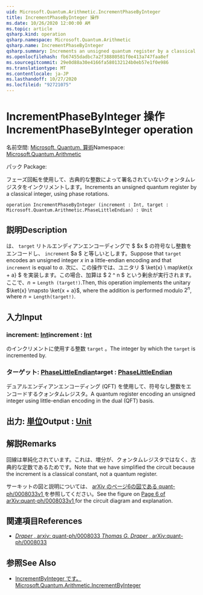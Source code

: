 ```yaml
---
uid: Microsoft.Quantum.Arithmetic.IncrementPhaseByInteger
title: IncrementPhaseByInteger 操作
ms.date: 10/26/2020 12:00:00 AM
ms.topic: article
qsharp.kind: operation
qsharp.namespace: Microsoft.Quantum.Arithmetic
qsharp.name: IncrementPhaseByInteger
qsharp.summary: Increments an unsigned quantum register by a classical integer, using phase rotations.
ms.openlocfilehash: fb67455dadbc7a2f38880581f0e413a747faa8ef
ms.sourcegitcommit: 29e0d88a30e4166fa580132124b0eb57e1f0e986
ms.translationtype: MT
ms.contentlocale: ja-JP
ms.lasthandoff: 10/27/2020
ms.locfileid: "92721075"
---
```

# <a name="incrementphasebyinteger-operation"></a><span data-ttu-id="46fc3-102">IncrementPhaseByInteger 操作</span><span class="sxs-lookup"><span data-stu-id="46fc3-102">IncrementPhaseByInteger operation</span></span>

<span data-ttu-id="46fc3-103">名前空間: [Microsoft. Quantum. 算術](xref:Microsoft.Quantum.Arithmetic)</span><span class="sxs-lookup"><span data-stu-id="46fc3-103">Namespace: [Microsoft.Quantum.Arithmetic](xref:Microsoft.Quantum.Arithmetic)</span></span>

<span data-ttu-id="46fc3-104">パック [](https://nuget.org/packages/)</span><span class="sxs-lookup"><span data-stu-id="46fc3-104">Package: [](https://nuget.org/packages/)</span></span>


<span data-ttu-id="46fc3-105">フェーズ回転を使用して、古典的な整数によって署名されていないクォンタムレジスタをインクリメントします。</span><span class="sxs-lookup"><span data-stu-id="46fc3-105">Increments an unsigned quantum register by a classical integer, using phase rotations.</span></span>

```qsharp
operation IncrementPhaseByInteger (increment : Int, target : Microsoft.Quantum.Arithmetic.PhaseLittleEndian) : Unit
```


## <a name="description"></a><span data-ttu-id="46fc3-106">説明</span><span class="sxs-lookup"><span data-stu-id="46fc3-106">Description</span></span>

<span data-ttu-id="46fc3-107">は、 `target` リトルエンディアンエンコーディングで $ $x $ の符号なし整数をエンコードし、 `increment` $a $ と等しいとします。</span><span class="sxs-lookup"><span data-stu-id="46fc3-107">Suppose that `target` encodes an unsigned integer $x$ in a little-endian encoding and that `increment` is equal to $a$.</span></span>
<span data-ttu-id="46fc3-108">次に、この操作では、ユニタリ $ \ket{x} \ map\ket{x + a} $ を実装します。この場合、加算は $ 2 ^ n $ という剰余が実行されます。ここで、$n = \texttt{Length (target!)}$.</span><span class="sxs-lookup"><span data-stu-id="46fc3-108">Then, this operation implements the unitary $\ket{x} \mapsto \ket{x + a}$, where the addition is performed modulo $2^n$, where $n = \texttt{Length(target!)}$.</span></span>

## <a name="input"></a><span data-ttu-id="46fc3-109">入力</span><span class="sxs-lookup"><span data-stu-id="46fc3-109">Input</span></span>

### <a name="increment--int"></a><span data-ttu-id="46fc3-110">increment: [Int](xref:microsoft.quantum.lang-ref.int)</span><span class="sxs-lookup"><span data-stu-id="46fc3-110">increment : [Int](xref:microsoft.quantum.lang-ref.int)</span></span>

<span data-ttu-id="46fc3-111">のインクリメントに使用する整数 `target` 。</span><span class="sxs-lookup"><span data-stu-id="46fc3-111">The integer by which the `target` is incremented by.</span></span>


### <a name="target--phaselittleendian"></a><span data-ttu-id="46fc3-112">ターゲット: [PhaseLittleEndian](xref:Microsoft.Quantum.Arithmetic.PhaseLittleEndian)</span><span class="sxs-lookup"><span data-stu-id="46fc3-112">target : [PhaseLittleEndian](xref:Microsoft.Quantum.Arithmetic.PhaseLittleEndian)</span></span>

<span data-ttu-id="46fc3-113">デュアルエンディアンエンコーディング (QFT) を使用して、符号なし整数をエンコードするクォンタムレジスタ。</span><span class="sxs-lookup"><span data-stu-id="46fc3-113">A quantum register encoding an unsigned integer using little-endian encoding in the dual (QFT) basis.</span></span>



## <a name="output--unit"></a><span data-ttu-id="46fc3-114">出力: [単位](xref:microsoft.quantum.lang-ref.unit)</span><span class="sxs-lookup"><span data-stu-id="46fc3-114">Output : [Unit](xref:microsoft.quantum.lang-ref.unit)</span></span>



## <a name="remarks"></a><span data-ttu-id="46fc3-115">解説</span><span class="sxs-lookup"><span data-stu-id="46fc3-115">Remarks</span></span>

<span data-ttu-id="46fc3-116">回線は単純化されています。これは、増分が、クォンタムレジスタではなく、古典的な定数であるためです。</span><span class="sxs-lookup"><span data-stu-id="46fc3-116">Note that we have simplified the circuit because the increment is a classical constant, not a quantum register.</span></span>

<span data-ttu-id="46fc3-117">サーキットの図と説明については、 [ arXiv のページ6の図である quant-ph/0008033v1 ](https://arxiv.org/pdf/quant-ph/0008033.pdf#page=6) を参照してください。</span><span class="sxs-lookup"><span data-stu-id="46fc3-117">See the figure on [ Page 6 of arXiv:quant-ph/0008033v1 ](https://arxiv.org/pdf/quant-ph/0008033.pdf#page=6) for the circuit diagram and explanation.</span></span>

## <a name="references"></a><span data-ttu-id="46fc3-118">関連項目</span><span class="sxs-lookup"><span data-stu-id="46fc3-118">References</span></span>

- [<span data-ttu-id="46fc3-119">*Draper* , arxiv: quant-ph/0008033</span><span class="sxs-lookup"><span data-stu-id="46fc3-119"> *Thomas G. Draper* , arXiv:quant-ph/0008033</span></span>](https://arxiv.org/pdf/quant-ph/0008033v1.pdf)

## <a name="see-also"></a><span data-ttu-id="46fc3-120">参照</span><span class="sxs-lookup"><span data-stu-id="46fc3-120">See Also</span></span>

- [<span data-ttu-id="46fc3-121">IncrementByInteger です。</span><span class="sxs-lookup"><span data-stu-id="46fc3-121">Microsoft.Quantum.Arithmetic.IncrementByInteger</span></span>](xref:Microsoft.Quantum.Arithmetic.IncrementByInteger)